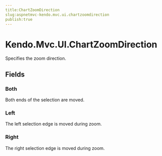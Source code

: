 ```yaml
---
title:ChartZoomDirection
slug:aspnetmvc-kendo.mvc.ui.chartzoomdirection
publish:true
---
```


# Kendo.Mvc.UI.ChartZoomDirection
Specifies the zoom direction.

## Fields
### Both
Both ends of the selection are moved.
### Left
The left selection edge is moved during zoom.
### Right
The right selection edge is moved during zoom.





